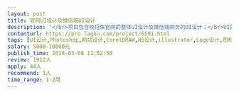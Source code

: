 ```yaml
---                
layout: post       
title: 官网UI设计及微信端UI设计           
description: '</br>项目包含校招侠官网的整体UI设计及微信端网页的UI设计；</br>UI效果对标类似年轻化校招类网站，需要在1-2周的时间内完成，后续开发我们有其他团队负责。</br>'     
contenturl: https://pro.lagou.com/project/6591.html      
tags: [UI设计,Photoshop,网站设计,CorelDRAW,H5设计,illustrator,Logo设计,图标设计]            
salary: 5000-10000元          
publish_time: 2018-03-08 11:52:50         
review: 1912人                   
apply: 44人                   
recommend: 1人                   
time_range: 1-2周              
---                 
```

